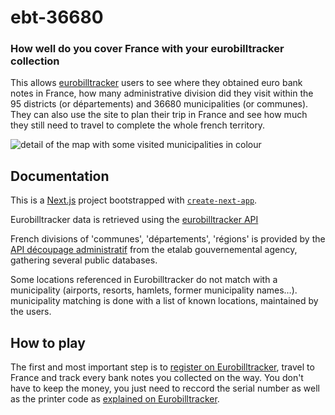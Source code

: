# ebt-36680

### How well do you cover France with your eurobilltracker collection

This allows [eurobilltracker](https://fr.eurobilltracker.com/?referer=31378) users to see where they obtained euro bank notes in France, how many administrative division did they visit within the 95 districts (or départements) and 36680 municipalities (or communes). They can also use the site to plan their trip in France and see how much they still need to travel to complete the whole french territory.

![detail of the map with some visited municipalities in colour](https://github.com/aloxe/ebt-36860/blob/.jpg?raw=true)

## Documentation

This is a [Next.js](https://nextjs.org/) project bootstrapped with [`create-next-app`](https://github.com/vercel/next.js/tree/canary/packages/create-next-app).

Eurobilltracker data is retrieved using the [eurobilltracker API](https://api.eurobilltracker.com/index.html)

French divisions of 'communes', 'départements', 'régions' is provided by the [API découpage administratif](https://guides.etalab.gouv.fr/apis-geo/2-api-decoupage-administratif.html) from the etalab gouvernemental agency, gathering several public databases.

Some locations referenced in Eurobilltracker do not match with a municipality (airports, resorts, hamlets, former municipality names…). municipality matching is done with a list of known locations, maintained by the users.

## How to play

The first and most important step is to [register on Eurobilltracker](https://fr.eurobilltracker.com/signup/?referer=31378), travel to France and track every bank notes you collected on the way. You don't have to keep the money, you just need to reccord the serial number as well as the printer code as [explained on Eurobilltracker](https://fr.eurobilltracker.com/new/?command=514;tab=0;referer=31378).
